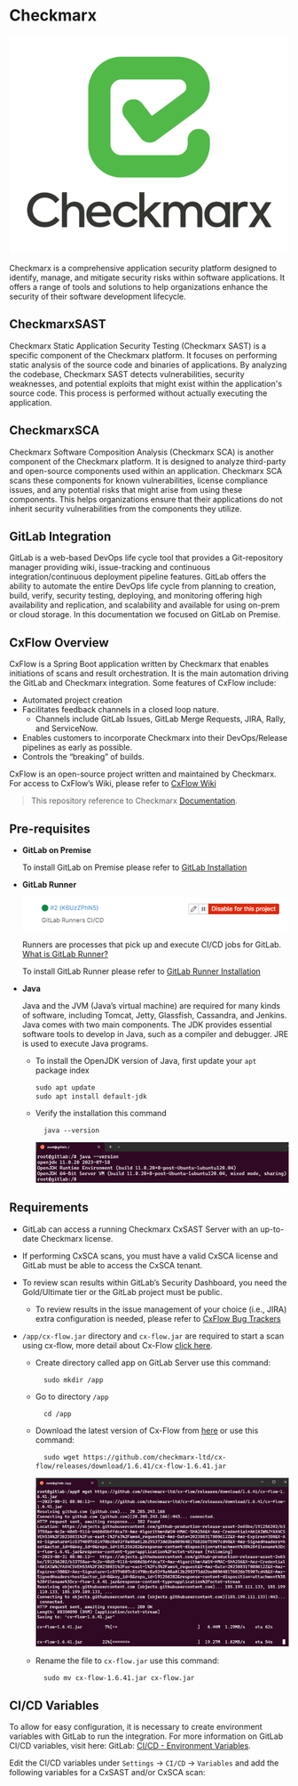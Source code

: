 # Checkmarx

![CxLogo](img/CxLogo.png?raw=true)

Checkmarx is a comprehensive application security platform designed to identify, manage, and mitigate security risks within software applications. It offers a range of tools and solutions to help organizations enhance the security of their software development lifecycle.

## CheckmarxSAST

Checkmarx Static Application Security Testing (Checkmarx SAST) is a specific component of the Checkmarx platform. It focuses on performing static analysis of the source code and binaries of applications. By analyzing the codebase, Checkmarx SAST detects vulnerabilities, security weaknesses, and potential exploits that might exist within the application's source code. This process is performed without actually executing the application.

## CheckmarxSCA

Checkmarx Software Composition Analysis (Checkmarx SCA) is another component of the Checkmarx platform. It is designed to analyze third-party and open-source components used within an application. Checkmarx SCA scans these components for known vulnerabilities, license compliance issues, and any potential risks that might arise from using these components. This helps organizations ensure that their applications do not inherit security vulnerabilities from the components they utilize.

## GitLab Integration

GitLab is a web-based DevOps life cycle tool that provides a Git-repository manager providing wiki, issue-tracking and continuous integration/continuous deployment pipeline features. GitLab offers the ability to automate the entire DevOps life cycle from planning to creation, build, verify, security testing, deploying, and monitoring offering high availability and replication, and scalability and available for using on-prem or cloud storage. In this documentation we focused on GitLab on Premise.

## CxFlow Overview

CxFlow is a Spring Boot application written by Checkmarx that enables initiations of scans and result orchestration. It is the main automation driving the GitLab and Checkmarx integration. Some features of CxFlow include:

- Automated project creation
- Facilitates feedback channels in a closed loop nature.
    - Channels include GitLab Issues, GitLab Merge Requests, JIRA, Rally, and ServiceNow.
 - Enables customers to incorporate Checkmarx into their DevOps/Release pipelines as early as possible.
- Controls the “breaking” of builds.

CxFlow is an open-source project written and maintained by Checkmarx. For access to CxFlow’s Wiki, please refer to [CxFlow Wiki](https://github.com/checkmarx-ltd/cx-flow/wiki)

> This repository reference to Checkmarx [Documentation](https://checkmarx.com/resource/documents/en/34965-8218-gitlab-integration.html).

## Pre-requisites
- __GitLab on Premise__

    To install GitLab on Premise please refer to [GitLab Installation](https://about.gitlab.com/install/)

- __GitLab Runner__

    ![GitLabRunner](img/gitlab-runner.png?raw=true)

    Runners are processes that pick up and execute CI/CD jobs for GitLab. [What is GitLab Runner?](https://docs.gitlab.com/runner/)

    To install GitLab Runner please refer to [GitLab Runner Installation](https://docs.gitlab.com/runner/install/)

- __Java__

    Java and the JVM (Java’s virtual machine) are required for many kinds of software, including Tomcat, Jetty, Glassfish, Cassandra, and Jenkins. Java comes with two main components. The JDK provides essential software tools to develop in Java, such as a compiler and debugger. JRE is used to execute Java programs.

    - To install the OpenJDK version of Java, first update your `apt` package index

        ```
        sudo apt update
        sudo apt install default-jdk
        ```
    - Verify the installation this command
    
            java --version
            
        ![JavaVersion](img/java-v.png?raw=true)

## Requirements
- GitLab can access a running Checkmarx CxSAST Server with an up-to-date Checkmarx license.
- If performing CxSCA scans, you must have a valid CxSCA license and GitLab must be able to access the CxSCA tenant.
- To review scan results within GitLab’s Security Dashboard, you need the Gold/Ultimate tier or the GitLab project must be public.
    - To review results in the issue management of your choice (i.e., JIRA) extra configuration is needed, please refer to [CxFlow Bug Trackers](https://github.com/checkmarx-ltd/cx-flow/wiki/Bug-Trackers-and-Feedback-Channels)
- `/app/cx-flow.jar` directory and `cx-flow.jar` are required to start a scan using cx-flow, more detail about Cx-Flow [click here](https://github.com/checkmarx-ltd/cx-flow).
    
    - Create directory called app on GitLab Server use this command:
        
            sudo mkdir /app

    - Go to directory `/app`
            
            cd /app

    - Download the latest version of Cx-Flow from [here](https://github.com/checkmarx-ltd/cx-flow/releases) or use this command:
        
            sudo wget https://github.com/checkmarx-ltd/cx-flow/releases/download/1.6.41/cx-flow-1.6.41.jar

        ![CxFlowDownload](img/wget-cx-flow.png?raw=true)

    - Rename the file to `cx-flow.jar` use this command:
        
            sudo mv cx-flow-1.6.41.jar cx-flow.jar

## CI/CD Variables
To allow for easy configuration, it is necessary to create environment variables with GitLab to run the integration. For more information on GitLab CI/CD variables, visit here: GitLab: [CI/CD - Environment Variables](https://checkmarx.com/resource/documents/en/34965-8218-gitlab-integration.html).

Edit the CI/CD variables under `Settings` → `CI/CD` → `Variables` and add the following variables for a CxSAST and/or CxSCA scan: